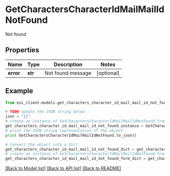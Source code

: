 # GetCharactersCharacterIdMailMailIdNotFound

Not found

## Properties

Name | Type | Description | Notes
------------ | ------------- | ------------- | -------------
**error** | **str** | Not found message | [optional] 

## Example

```python
from esi_client.models.get_characters_character_id_mail_mail_id_not_found import GetCharactersCharacterIdMailMailIdNotFound

# TODO update the JSON string below
json = "{}"
# create an instance of GetCharactersCharacterIdMailMailIdNotFound from a JSON string
get_characters_character_id_mail_mail_id_not_found_instance = GetCharactersCharacterIdMailMailIdNotFound.from_json(json)
# print the JSON string representation of the object
print GetCharactersCharacterIdMailMailIdNotFound.to_json()

# convert the object into a dict
get_characters_character_id_mail_mail_id_not_found_dict = get_characters_character_id_mail_mail_id_not_found_instance.to_dict()
# create an instance of GetCharactersCharacterIdMailMailIdNotFound from a dict
get_characters_character_id_mail_mail_id_not_found_form_dict = get_characters_character_id_mail_mail_id_not_found.from_dict(get_characters_character_id_mail_mail_id_not_found_dict)
```
[[Back to Model list]](../README.md#documentation-for-models) [[Back to API list]](../README.md#documentation-for-api-endpoints) [[Back to README]](../README.md)


